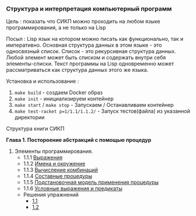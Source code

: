 
### Структура и интерпретация компьютерный программ

Цель : показать что СИКП можно проходить на любом языке программирования, а не только на Lisp

Посыл : Lisp язык на котором можно писать как функционально, так и императивно. 
Основная структура данных в этом языке - это односвязный список. Список - это рекурсивная структура данных.
Любой элемент может быть списком и содержать внутри себя элементы-списки.
Текст программы на Lisp одновременно может рассматриваться как структура данных этого же языка.

Установка и использование :

1. `make build` - создаем Docker образ
2. `make init` - инициализируем контейнер
3. `make start` / `make stop` - Запускаем / Останавливаем контейнер
4. `make test-racket p=1/1.1/1.1.2/` - Запуск тестов(файла) из указанной директории

Структура книги СИКП

**Глава 1. Постороение абстракций с помощью процедур**
1. Элементы программирования.
    - 1.1.1 [Выражения](./racket/1/1.1/1.1.1/01.rkt)
    - 1.1.2 [Имена и окружение](./racket/1/1.1/1.1.2/01.rkt)   
    - 1.1.3 [Вычисление комбинаций](./racket/1/1.1/1.1.3/01.rkt)   
    - 1.1.4 [Составные процедуры](./racket/1/1.1/1.1.4/01.rkt)   
    - 1.1.5 [Подстановочная модель применения процедуры](./racket/1/1.1/1.1.5/01.rkt)   
    - 1.1.6 [Условные выражения и предикаты](./racket/1/1.1/1.1.6/01.rkt)
    - Решения упражнений 
        - [1.1](./racket/1/1.1/solutions/01.rkt) 
        - [1.2](./racket/1/1.1/solutions/02.rkt)